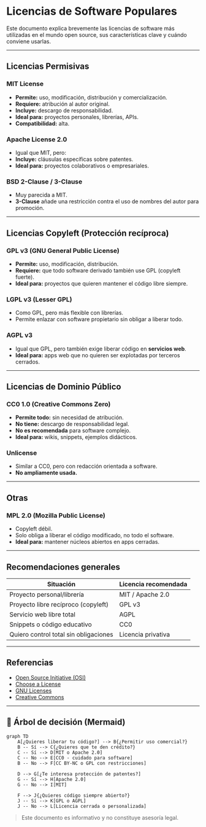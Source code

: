 # Licencias de Software Populares

Este documento explica brevemente las licencias de software más utilizadas en el mundo open source, sus características clave y cuándo conviene usarlas.

---

## Licencias Permisivas

###  MIT License
- **Permite:** uso, modificación, distribución y comercialización.
- **Requiere:** atribución al autor original.
- **Incluye:** descargo de responsabilidad.
- **Ideal para:** proyectos personales, librerías, APIs.
- **Compatibilidad:** alta.

###  Apache License 2.0
- Igual que MIT, pero:
- **Incluye:** cláusulas específicas sobre patentes.
- **Ideal para:** proyectos colaborativos o empresariales.

###  BSD 2-Clause / 3-Clause
- Muy parecida a MIT.
- **3-Clause** añade una restricción contra el uso de nombres del autor para promoción.

---

##  Licencias Copyleft (Protección recíproca)

###  GPL v3 (GNU General Public License)
- **Permite:** uso, modificación, distribución.
- **Requiere:** que todo software derivado también use GPL (copyleft fuerte).
- **Ideal para:** proyectos que quieren mantener el código libre siempre.

###  LGPL v3 (Lesser GPL)
- Como GPL, pero más flexible con librerías.
- Permite enlazar con software propietario sin obligar a liberar todo.

###  AGPL v3
- Igual que GPL, pero también exige liberar código en **servicios web**.
- **Ideal para:** apps web que no quieren ser explotadas por terceros cerrados.

---

##  Licencias de Dominio Público

###  CC0 1.0 (Creative Commons Zero)
- **Permite todo:** sin necesidad de atribución.
- **No tiene:** descargo de responsabilidad legal.
- **No es recomendada** para software complejo.
- **Ideal para:** wikis, snippets, ejemplos didácticos.

###  Unlicense
- Similar a CC0, pero con redacción orientada a software.
- **No ampliamente usada.**

---

##  Otras

###  MPL 2.0 (Mozilla Public License)
- Copyleft débil.
- Solo obliga a liberar el código modificado, no todo el software.
- **Ideal para:** mantener núcleos abiertos en apps cerradas.

---

##  Recomendaciones generales

| Situación                          | Licencia recomendada |
|-----------------------------------|-----------------------|
| Proyecto personal/librería        | MIT / Apache 2.0      |
| Proyecto libre recíproco (copyleft)| GPL v3                |
| Servicio web libre total          | AGPL                  |
| Snippets o código educativo       | CC0                   |
| Quiero control total sin obligaciones | Licencia privativa  |

---

##  Referencias

- [Open Source Initiative (OSI)](https://opensource.org/licenses/)
- [Choose a License](https://choosealicense.com/)
- [GNU Licenses](https://www.gnu.org/licenses/)
- [Creative Commons](https://creativecommons.org/licenses/)

---
## 🧭 Árbol de decisión (Mermaid)

```mermaid
graph TD
    A[¿Quieres liberar tu código?] --> B{¿Permitir uso comercial?}
    B -- Sí --> C{¿Quieres que te den crédito?}
    C -- Sí --> D[MIT o Apache 2.0]
    C -- No --> E[CC0 - cuidado para software]
    B -- No --> F[CC BY-NC o GPL con restricciones]
    
    D --> G[¿Te interesa protección de patentes?]
    G -- Sí --> H[Apache 2.0]
    G -- No --> I[MIT]

    F --> J{¿Quieres código siempre abierto?}
    J -- Sí --> K[GPL o AGPL]
    J -- No --> L[Licencia cerrada o personalizada]

```

> Este documento es informativo y no constituye asesoría legal.
